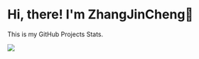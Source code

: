 

# Hi, there! I'm ZhangJinCheng👋

This is my GitHub Projects Stats.

![](https://github-readme-stats.vercel.app/api?username=zjcdreamer)

